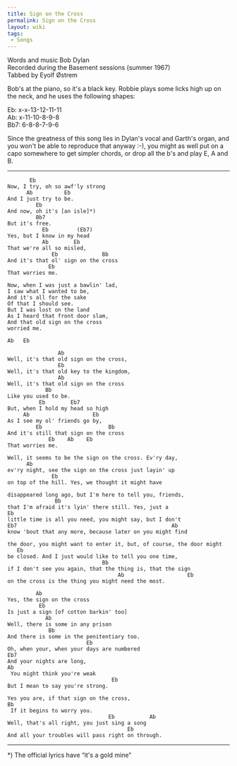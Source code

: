 ```yaml
---
title: Sign on the Cross
permalink: Sign on the Cross
layout: wiki
tags:
 - Songs
---
```


Words and music Bob Dylan  
Recorded during the Basement sessions (summer 1967)  
Tabbed by Eyolf Østrem

Bob's at the piano, so it's a black key. Robbie plays some licks high up
on the neck, and he uses the following shapes:

Eb: x-x-13-12-11-11  
Ab: x-11-10-8-9-8  
Bb7: 6-8-8-7-9-6

Since the greatness of this song lies in Dylan's vocal and Garth's
organ, and you won't be able to reproduce that anyway :-), you might as
well put on a capo somewhere to get simpler chords, or drop all the b's
and play E, A and B.

* * * * *

           Eb
    Now, I try, oh so awf'ly strong
          Ab          Eb
    And I just try to be.
             Eb
    And now, oh it's [an isle]*)
             Bb7
    But it's free.
               Eb         (Eb7)
    Yes, but I know in my head
               Ab        Eb
    That we're all so misled,
                  Eb              Bb
    And it's that ol' sign on the cross
                 Eb
    That worries me.

    Now, when I was just a bawlin' lad,
    I saw what I wanted to be,
    And it's all for the sake
    Of that I should see.
    But I was lost on the land
    As I heard that front door slam,
    And that old sign on the cross
    worried me.

    Ab   Eb

                    Ab
    Well, it's that old sign on the cross,
                    Eb
    Well, it's that old key to the kingdom,
                    Ab
    Well, it's that old sign on the cross
                Bb
    Like you used to be.
              Eb        Eb7
    But, when I hold my head so high
         Ab                    Eb
    As I see my ol' friends go by,
             Eb                     Bb
    And it's still that sign on the cross
                 Eb    Ab    Eb
    That worries me.

    Well, it seems to be the sign on the cross. Ev'ry day,
          Ab
    ev'ry night, see the sign on the cross just layin' up
                  Eb
    on top of the hill. Yes, we thought it might have

    disappeared long ago, but I'm here to tell you, friends,
                   Bb
    that I'm afraid it's lyin' there still. Yes, just a
    Eb
    little time is all you need, you might say, but I don't
    Eb7                                                 Ab
    know 'bout that any more, because later on you might find

    the door, you might want to enter it, but, of course, the door might
       Eb
    be closed. And I just would like to tell you one time,
                                  Bb
    if I don't see you again, that the thing is, that the sign
                                       Ab                    Eb
    on the cross is the thing you might need the most.

             Ab
    Yes, the sign on the cross
              Eb
    Is just a sign [of cotton barkin' too]
                Ab
    Well, there is some in any prison
                 Bb
    And there is some in the penitentiary too.
                             Eb
    Oh, when your, when your days are numbered
    Eb7
    And your nights are long,
    Ab
     You might think you're weak
                                     Eb
    But I mean to say you're strong.

    Yes you are, if that sign on the cross,
    Bb
     If it begins to worry you.
                                    Eb           Ab
    Well, that's all right, you just sing a song
                                          Eb
    And all your troubles will pass right on through.

* * * * *

\*) The official lyrics have “it's a gold mine”
